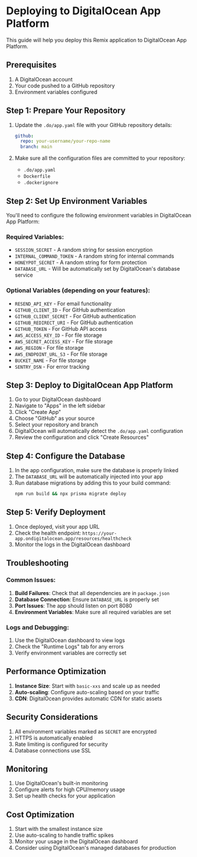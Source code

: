 # Deploying to DigitalOcean App Platform

This guide will help you deploy this Remix application to DigitalOcean App Platform.

## Prerequisites

1. A DigitalOcean account
2. Your code pushed to a GitHub repository
3. Environment variables configured

## Step 1: Prepare Your Repository

1. Update the `.do/app.yaml` file with your GitHub repository details:
   ```yaml
   github:
     repo: your-username/your-repo-name
     branch: main
   ```

2. Make sure all the configuration files are committed to your repository:
   - `.do/app.yaml`
   - `Dockerfile`
   - `.dockerignore`

## Step 2: Set Up Environment Variables

You'll need to configure the following environment variables in DigitalOcean App Platform:

### Required Variables:
- `SESSION_SECRET` - A random string for session encryption
- `INTERNAL_COMMAND_TOKEN` - A random string for internal commands
- `HONEYPOT_SECRET` - A random string for form protection
- `DATABASE_URL` - Will be automatically set by DigitalOcean's database service

### Optional Variables (depending on your features):
- `RESEND_API_KEY` - For email functionality
- `GITHUB_CLIENT_ID` - For GitHub authentication
- `GITHUB_CLIENT_SECRET` - For GitHub authentication
- `GITHUB_REDIRECT_URI` - For GitHub authentication
- `GITHUB_TOKEN` - For GitHub API access
- `AWS_ACCESS_KEY_ID` - For file storage
- `AWS_SECRET_ACCESS_KEY` - For file storage
- `AWS_REGION` - For file storage
- `AWS_ENDPOINT_URL_S3` - For file storage
- `BUCKET_NAME` - For file storage
- `SENTRY_DSN` - For error tracking

## Step 3: Deploy to DigitalOcean App Platform

1. Go to your DigitalOcean dashboard
2. Navigate to "Apps" in the left sidebar
3. Click "Create App"
4. Choose "GitHub" as your source
5. Select your repository and branch
6. DigitalOcean will automatically detect the `.do/app.yaml` configuration
7. Review the configuration and click "Create Resources"

## Step 4: Configure the Database

1. In the app configuration, make sure the database is properly linked
2. The `DATABASE_URL` will be automatically injected into your app
3. Run database migrations by adding this to your build command:
   ```bash
   npm run build && npx prisma migrate deploy
   ```

## Step 5: Verify Deployment

1. Once deployed, visit your app URL
2. Check the health endpoint: `https://your-app.ondigitalocean.app/resources/healthcheck`
3. Monitor the logs in the DigitalOcean dashboard

## Troubleshooting

### Common Issues:

1. **Build Failures**: Check that all dependencies are in `package.json`
2. **Database Connection**: Ensure `DATABASE_URL` is properly set
3. **Port Issues**: The app should listen on port 8080
4. **Environment Variables**: Make sure all required variables are set

### Logs and Debugging:

1. Use the DigitalOcean dashboard to view logs
2. Check the "Runtime Logs" tab for any errors
3. Verify environment variables are correctly set

## Performance Optimization

1. **Instance Size**: Start with `basic-xxs` and scale up as needed
2. **Auto-scaling**: Configure auto-scaling based on your traffic
3. **CDN**: DigitalOcean provides automatic CDN for static assets

## Security Considerations

1. All environment variables marked as `SECRET` are encrypted
2. HTTPS is automatically enabled
3. Rate limiting is configured for security
4. Database connections use SSL

## Monitoring

1. Use DigitalOcean's built-in monitoring
2. Configure alerts for high CPU/memory usage
3. Set up health checks for your application

## Cost Optimization

1. Start with the smallest instance size
2. Use auto-scaling to handle traffic spikes
3. Monitor your usage in the DigitalOcean dashboard
4. Consider using DigitalOcean's managed databases for production 
